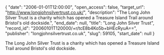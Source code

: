 {
  "date": "2006-01-01T12:00:00", 
  "open_access": false, 
  "target_url": "http://www.longjohnsilvertrust.co.uk/", 
  "description": "The Long John Silver Trust is a charity which has opened a Treasure Island Trail around Bristol's old dockside.", 
  "end_date": null, 
  "title": "Long John Silver Trust", 
  "record_id": "20060101T120000/+r/tcE8b4Ko5b+bHEcRyuA==", 
  "publisher": "longjohnsilvertrust.co.uk", 
  "slug": 59105, 
  "start_date": null
}

The Long John Silver Trust is a charity which has opened a Treasure Island Trail around Bristol's old dockside.